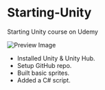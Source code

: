 # Starting-Unity
 Starting Unity course on Udemy

![Preview Image](/Images/Image1.png=100x20)

 * Installed Unity & Unity Hub.
 * Setup GitHub repo.
 * Built basic sprites.
 * Added a C# script.
